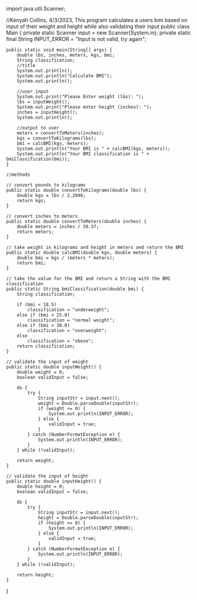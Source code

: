 import java.util.Scanner;

//Kenyah Collins, 4/3/2023, This program calculates a users bmi based on input of their weight and height while also validating their input
public class Main {
    private static Scanner input = new Scanner(System.in);
    private static final String INPUT_ERROR = "Input is not valid, try again";

    public static void main(String[] args) {
        double lbs, inches, meters, kgs, bmi;
        String classification;
        //title
        System.out.println();
        System.out.println("Calculate BMI");
        System.out.println();

        //user input
        System.out.print("Please Enter weight (lbs): ");
        lbs = inputWeight();
        System.out.print("Please enter height (inches): ");
        inches = inputHeight();
        System.out.println();

        //output to user
        meters = convertToMeters(inches);
        kgs = convertToKilograms(lbs);
        bmi = calcBMI(kgs, meters);
        System.out.println("Your BMI is " + calcBMI(kgs, meters));
        System.out.println("Your BMI classification is " + bmiClassification(bmi));
    }

    //methods

    // convert pounds to kilograms
    public static double convertToKilograms(double lbs) {
        double kgs = lbs / 2.2046;
        return kgs;
    }

    // convert inches to meters
    public static double convertToMeters(double inches) {
        double meters = inches / 39.37;
        return meters;
    }

    // take weight in kilograms and height in meters and return the BMI
    public static double calcBMI(double kgs, double meters) {
        double bmi = kgs / (meters * meters);
        return bmi;
    }

    // take the value for the BMI and return a String with the BMI classification
    public static String bmiClassification(double bmi) {
        String classification;

        if (bmi < 18.5)
            classification = "underweight";
        else if (bmi < 25.0)
            classification = "normal weight";
        else if (bmi < 30.0)
            classification = "overweight";
        else
            classification = "obese";
        return classification;
    }

    // validate the input of weight
    public static double inputWeight() {
        double weight = 0;
        boolean validInput = false;

        do {
            try {
                String inputStr = input.next();
                weight = Double.parseDouble(inputStr);
                if (weight <= 0) {
                    System.out.println(INPUT_ERROR);
                } else {
                    validInput = true;
                }
            } catch (NumberFormatException e) {
                System.out.println(INPUT_ERROR);
            }
        } while (!validInput);

        return weight;
    }

    // validate the input of height
    public static double inputHeight() {
        double height = 0;
        boolean validInput = false;

        do {
            try {
                String inputStr = input.next();
                height = Double.parseDouble(inputStr);
                if (height <= 0) {
                    System.out.println(INPUT_ERROR);
                } else {
                    validInput = true;
                }
            } catch (NumberFormatException e) {
                System.out.println(INPUT_ERROR);
            }
        } while (!validInput);

        return height;
    }
}
